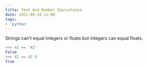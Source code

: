```yaml
---
title: Text And Number Equivalence
date: 2021-09-10 21:00
tags:
- 'python'
---
```


Strings can't equal integers or floats but integers can equal floats.

```python
>>> 42 == '42'
False
>>> 42 == 42.0
True
```
